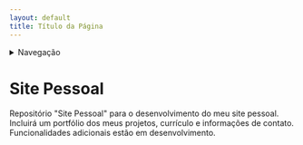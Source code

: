 ```yaml
---
layout: default
title: Título da Página
---
```


<details>
    <summary>Navegação</summary>
    <ul>
        <li><a href="README.md">README</a></li>
        <li><a href="docs/Tasklist.md">Task List</a></li>
        <li><a href="docs/Cursos.md">Cursos que realizei para a elaboração do site</a></li>
        <li><a href="docs/Estrutura.md">Estrutura do Projeto</a></li>
        <li><a href="index.html">Home</a></li>
    </ul>
</details>

# Site Pessoal
Repositório "Site Pessoal" para o desenvolvimento do meu site pessoal. Incluirá um portfólio dos meus projetos, currículo e informações de contato. Funcionalidades adicionais estão em desenvolvimento.


